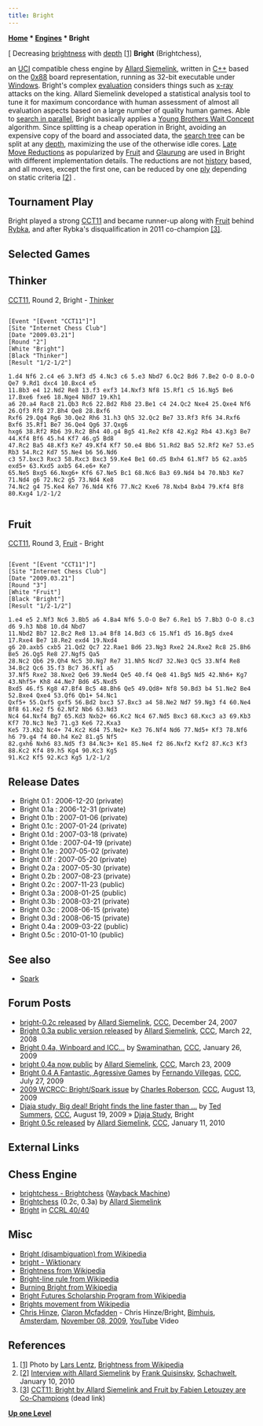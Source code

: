 ```yaml
---
title: Bright
---
```

**[Home](Home "Home") * [Engines](Engines "Engines") * Bright**

\[ Decreasing [brightness](https://en.wikipedia.org/wiki/Brightness) with [depth](Depth "Depth") <a id="cite-note-1" href="#cite-ref-1">[1]</a>
**Bright** (Brightchess),

an [UCI](UCI "UCI") compatible chess engine by [Allard Siemelink](Allard_Siemelink "Allard Siemelink"), written in [C++](Cpp "Cpp") based on the [0x88](0x88 "0x88") board representation, running as 32-bit executable under [Windows](Windows "Windows").
Bright's complex [evaluation](Evaluation "Evaluation") considers things such as [x-ray](X-ray "X-ray") attacks on the king.
Allard Siemelink developed a statistical analysis tool to tune it for maximum concordance with human assessment of almost all evaluation aspects based on a large number of quality human games.
Able to [search in parallel](Search "Search"), Bright basically applies a [Young Brothers Wait Concept](Young_Brothers_Wait_Concept "Young Brothers Wait Concept") algorithm. Since splitting is a cheap operation in Bright, avoiding an expensive copy of the board and associated data, the [search tree](Search_Tree "Search Tree") can be split at any [depth](Depth "Depth"), maximizing the use of the otherwise idle cores.
[Late Move Reductions](Late_Move_Reductions "Late Move Reductions") as popularized by [Fruit](Fruit "Fruit") and [Glaurung](Glaurung "Glaurung") are used in Bright with different implementation details. The reductions are not [history](History_Heuristic "History Heuristic") based, and all moves, except the first one, can be reduced by one [ply](Ply "Ply") depending on static criteria <a id="cite-note-2" href="#cite-ref-2">[2]</a> .

## Tournament Play

Bright played a strong [CCT11](CCT11 "CCT11") and became runner-up along with [Fruit](Fruit "Fruit") behind [Rybka](Rybka "Rybka"), and after Rybka's disqualification in 2011 co-champion <a id="cite-note-3" href="#cite-ref-3">[3]</a>.

## Selected Games

## Thinker

[CCT11](CCT11 "CCT11"), Round 2, Bright - [Thinker](Thinker "Thinker")

```

[Event "[Event "CCT11"]"]
[Site "Internet Chess Club"]
[Date "2009.03.21"]
[Round "2"]
[White "Bright"]
[Black "Thinker"]
[Result "1/2-1/2"]

1.d4 Nf6 2.c4 e6 3.Nf3 d5 4.Nc3 c6 5.e3 Nbd7 6.Qc2 Bd6 7.Be2 O-O 8.O-O Qe7 9.Rd1 dxc4 10.Bxc4 e5 
11.Bb3 e4 12.Nd2 Re8 13.f3 exf3 14.Nxf3 Nf8 15.Rf1 c5 16.Ng5 Be6 17.Bxe6 fxe6 18.Nge4 N8d7 19.Kh1 
a6 20.a4 Rac8 21.Qb3 Rc6 22.Bd2 Rb8 23.Be1 c4 24.Qc2 Nxe4 25.Qxe4 Nf6 26.Qf3 Rf8 27.Bh4 Qe8 28.Bxf6 
Rxf6 29.Qg4 Rg6 30.Qe2 Rh6 31.h3 Qh5 32.Qc2 Be7 33.Rf3 Rf6 34.Rxf6 Bxf6 35.Rf1 Be7 36.Qe4 Qg6 37.Qxg6 
hxg6 38.Rf2 Rb6 39.Rc2 Bh4 40.g4 Bg5 41.Re2 Kf8 42.Kg2 Rb4 43.Kg3 Be7 44.Kf4 Bf6 45.h4 Kf7 46.g5 Bd8 
47.Rc2 Ba5 48.Kf3 Ke7 49.Kf4 Kf7 50.e4 Bb6 51.Rd2 Ba5 52.Rf2 Ke7 53.e5 Rb3 54.Rc2 Kd7 55.Ne4 b6 56.Nd6 
c3 57.bxc3 Rxc3 58.Rxc3 Bxc3 59.Ke4 Be1 60.d5 Bxh4 61.Nf7 b5 62.axb5 exd5+ 63.Kxd5 axb5 64.e6+ Ke7 
65.Ne5 Bxg5 66.Nxg6+ Kf6 67.Ne5 Bc1 68.Nc6 Ba3 69.Nd4 b4 70.Nb3 Ke7 71.Nd4 g6 72.Nc2 g5 73.Nd4 Ke8 
74.Nc2 g4 75.Ke4 Ke7 76.Nd4 Kf6 77.Nc2 Kxe6 78.Nxb4 Bxb4 79.Kf4 Bf8 80.Kxg4 1/2-1/2


```

## Fruit

[CCT11](CCT11 "CCT11"), Round 3, [Fruit](Fruit "Fruit") - Bright

```

[Event "[Event "CCT11"]"]
[Site "Internet Chess Club"]
[Date "2009.03.21"]
[Round "3"]
[White "Fruit"]
[Black "Bright"]
[Result "1/2-1/2"]

1.e4 e5 2.Nf3 Nc6 3.Bb5 a6 4.Ba4 Nf6 5.O-O Be7 6.Re1 b5 7.Bb3 O-O 8.c3 d6 9.h3 Nb8 10.d4 Nbd7 
11.Nbd2 Bb7 12.Bc2 Re8 13.a4 Bf8 14.Bd3 c6 15.Nf1 d5 16.Bg5 dxe4 17.Rxe4 Be7 18.Re2 exd4 19.Nxd4 
g6 20.axb5 cxb5 21.Qd2 Qc7 22.Rae1 Bd6 23.Ng3 Rxe2 24.Rxe2 Rc8 25.Bh6 Be5 26.Qg5 Re8 27.Ngf5 Qa5 
28.Nc2 Qb6 29.Qh4 Nc5 30.Ng7 Re7 31.Nh5 Ncd7 32.Ne3 Qc5 33.Nf4 Re8 34.Bc2 Qc6 35.f3 Bc7 36.Kf1 a5 
37.Nf5 Rxe2 38.Nxe2 Qe6 39.Ned4 Qe5 40.f4 Qe8 41.Bg5 Nd5 42.Nh6+ Kg7 43.Nhf5+ Kh8 44.Ne7 Bd6 45.Nxd5 
Bxd5 46.f5 Kg8 47.Bf4 Bc5 48.Bh6 Qe5 49.Qd8+ Nf8 50.Bd3 b4 51.Ne2 Be4 52.Bxe4 Qxe4 53.Qf6 Qb1+ 54.Nc1 
Qxf5+ 55.Qxf5 gxf5 56.Bd2 bxc3 57.Bxc3 a4 58.Ne2 Nd7 59.Ng3 f4 60.Ne4 Bf8 61.Ke2 f5 62.Nf2 Nb6 63.Nd3 
Nc4 64.Nxf4 Bg7 65.Kd3 Nxb2+ 66.Kc2 Nc4 67.Nd5 Bxc3 68.Kxc3 a3 69.Kb3 Kf7 70.Nc3 Ne3 71.g3 Ke6 72.Kxa3 
Ke5 73.Kb2 Nc4+ 74.Kc2 Kd4 75.Ne2+ Ke3 76.Nf4 Nd6 77.Nd5+ Kf3 78.Nf6 h6 79.g4 f4 80.h4 Ke2 81.g5 Nf5 
82.gxh6 Nxh6 83.Nd5 f3 84.Nc3+ Ke1 85.Ne4 f2 86.Nxf2 Kxf2 87.Kc3 Kf3 88.Kc2 Kf4 89.h5 Kg4 90.Kc3 Kg5 
91.Kc2 Kf5 92.Kc3 Kg5 1/2-1/2

```

## Release Dates

- Bright 0.1 : 2006-12-20 (private)
- Bright 0.1a : 2006-12-31 (private)
- Bright 0.1b : 2007-01-06 (private)
- Bright 0.1c : 2007-01-24 (private)
- Bright 0.1d : 2007-03-18 (private)
- Bright 0.1de : 2007-04-19 (private)
- Bright 0.1e : 2007-05-02 (private)
- Bright 0.1f : 2007-05-20 (private)
- Bright 0.2a : 2007-05-30 (private)
- Bright 0.2b : 2007-08-23 (private)
- Bright 0.2c : 2007-11-23 (public)
- Bright 0.3a : 2008-01-25 (public)
- Bright 0.3b : 2008-03-21 (private)
- Bright 0.3c : 2008-06-15 (private)
- Bright 0.3d : 2008-06-15 (private)
- Bright 0.4a : 2009-03-22 (public)
- Bright 0.5c : 2010-01-10 (public)

## See also

- [Spark](Spark "Spark")

## Forum Posts

- [bright-0.2c released](http://www.talkchess.com/forum/viewtopic.php?t=18533) by [Allard Siemelink](Allard_Siemelink "Allard Siemelink"), [CCC](CCC "CCC"), December 24, 2007
- [Bright 0.3a public version released](http://www.talkchess.com/forum/viewtopic.php?t=20291) by [Allard Siemelink](Allard_Siemelink "Allard Siemelink"), [CCC](CCC "CCC"), March 22, 2008
- [Bright 0.4a, Winboard and ICC...](http://www.talkchess.com/forum/viewtopic.php?t=26237) by [Swaminathan](Swaminathan_Natarajan "Swaminathan Natarajan"), [CCC](CCC "CCC"), January 26, 2009
- [bright 0.4a now public](http://www.talkchess.com/forum/viewtopic.php?t=27138) by [Allard Siemelink](Allard_Siemelink "Allard Siemelink"), [CCC](CCC "CCC"), March 23, 2009
- [Bright 0.4 A Fantastic, Agressive Games](http://www.talkchess.com/forum/viewtopic.php?t=29120) by [Fernando Villegas](Fernando_Villegas "Fernando Villegas"), [CCC](CCC "CCC"), July 27, 2009
- [2009 WCRCC: Bright/Spark issue](http://www.talkchess.com/forum/viewtopic.php?t=29385) by [Charles Roberson](Charles_Roberson "Charles Roberson"), [CCC](CCC "CCC"), August 13, 2009
- [Djaja study, Big deal! Bright finds the line faster than ...](http://www.talkchess.com/forum3/viewtopic.php?f=2&t=29467)  by [Ted Summers](Ted_Summers "Ted Summers"), [CCC](CCC "CCC"), August 19, 2009 » [Djaja Study](Hans_Secelle#DjajaStudy "Hans Secelle"), Bright
- [Bright 0.5c released](http://www.talkchess.com/forum/viewtopic.php?t=31618) by [Allard Siemelink](Allard_Siemelink "Allard Siemelink"), [CCC](CCC "CCC"), January 11, 2010

## External Links

## Chess Engine

- [brightchess - Brightchess](https://web.archive.org/web/20120113074528/http://members.ziggo.nl/allard.siemelink/bright/) ([Wayback Machine](https://en.wikipedia.org/wiki/Wayback_Machine))
- [Brightchess](https://sites.google.com/site/brightchess2/) (0.2c, 0.3a) by [Allard Siemelink](Allard_Siemelink "Allard Siemelink")
- [Bright](http://ccrl.chessdom.com/ccrl/4040/cgi/compare_engines.cgi?family=Bright&print=Rating+list&print=Results+table&print=LOS+table&print=Ponder+hit+table&print=Eval+difference+table&print=Comopp+gamenum+table&print=Overlap+table&print=Score+with+common+opponents) in [CCRL 40/40](CCRL "CCRL")

## Misc

- [Bright (disambiguation) from Wikipedia](https://en.wikipedia.org/wiki/Bright)
- [bright - Wiktionary](https://en.wiktionary.org/wiki/bright)
- [Brightness from Wikipedia](https://en.wikipedia.org/wiki/Brightness)
- [Bright-line rule from Wikipedia](https://en.wikipedia.org/wiki/Bright-line_rule)
- [Burning Bright from Wikipedia](https://en.wikipedia.org/wiki/Burning_Bright)
- [Bright Futures Scholarship Program from Wikipedia](https://en.wikipedia.org/wiki/Bright_Futures_Scholarship_Program)
- [Brights movement from Wikipedia](https://en.wikipedia.org/wiki/Brights_movement)
- [Chris Hinze](Category:Chris_Hinze "Category:Chris Hinze"), [Claron Mcfadden](https://en.wikipedia.org/wiki/Claron_McFadden) - Chris Hinze/Bright, [Bimhuis](https://en.wikipedia.org/wiki/Bimhuis), [Amsterdam](https://en.wikipedia.org/wiki/Amsterdam), [November 08, 2009](http://www.cultuurpodiumonline.nl/category/vrije-geluiden), [YouTube](https://en.wikipedia.org/wiki/YouTube) Video

## References

1. <a id="cite-ref-1" href="#cite-note-1">[1]</a> Photo by [Lars Lentz](https://lars-lentz.pixels.com/), [Brightness from Wikipedia](https://en.wikipedia.org/wiki/Brightness)
1. <a id="cite-ref-2" href="#cite-note-2">[2]</a> [Interview with Allard Siemelink](https://www.schach-welt.de/schach/computerschach/interviews/allard-siemelink-deng) by [Frank Quisinsky](Frank_Quisinsky "Frank Quisinsky"), [Schachwelt](https://www.schach-welt.de/), January 10, 2010
1. <a id="cite-ref-3" href="#cite-note-3">[3]</a> [CCT11: Bright by Allard Siemelink and Fruit by Fabien Letouzey are Co-Champions](https://cctchess.com/previous-events/cct-11/results/) (dead link)

**[Up one Level](Engines "Engines")**

